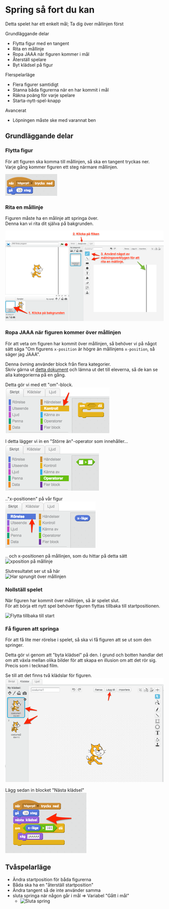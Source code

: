 # Spring så fort du kan

Detta spelet har ett enkelt mål; Ta dig över mållinjen först

Grundläggande delar
* Flytta figur med en tangent
* Rita en mållinje
* Ropa JAAA när figuren kommer i mål
* Återställ spelare
* Byt klädsel på figur

Flerspelarläge
* Flera figurer samtidigt
* Stanna båda figurerna när en har kommit i mål
* Räkna poäng för varje spelare
* Starta-nytt-spel-knapp

Avancerat
* Löpningen måste ske med varannat ben

## Grundläggande delar
### Flytta figur
För att figuren ska komma till mållinjen, så ska en tangent tryckas ner.  
Varje gång kommer figuren ett steg närmare mållinjen.

![Gå framåt](/images/blocks/spring-sa-fort-du-kan/ga-framat.png)

### Rita en mållinje
Figuren måste ha en målinje att springa över.  
Denna kan vi rita dit själva på bakgrunden.

![Rita en mållinje](/images/blocks/spring-sa-fort-du-kan/rita-en-mallinje.png)

### Ropa JAAA när figuren kommer över mållinjen
För att veta om figuren har kommit över mållinjen, så behöver vi på något sätt
säga "Om figurens `x-position` är högre än mållinjens `x-position`, så säger
jag JAAA".

Denna övning använder block från flera kategorier.  
Skriv gärna ut [detta dokument](https://docs.google.com/document/d/1TWWXtoiNGTc23qed5cwHx88KNNQPpuAAADPB_Syy8uw/edit?usp=sharing) och lämna ut det till eleverna, så de kan se alla kategorierna på en gång.  

Detta gör vi med ett "om"-block.  
![Om-block](/images/blocks/spring-sa-fort-du-kan/om-block.png)

I detta lägger vi in en "Större än"-operator som innehåller...  
![Större än](/images/blocks/spring-sa-fort-du-kan/storre-an.png)

.."x-positionen" på vår figur  
![x-position](/images/blocks/spring-sa-fort-du-kan/x-lage.png)

.. och x-positionen på mållinjen, som du hittar på detta sätt  
![xposition på
mållinje](/images/blocks/spring-sa-fort-du-kan/hitta-x-position-pa-mallinje.png)

Slutresultatet ser ut så här  
![Har sprungit över
mållinjen](/images/blocks/spring-sa-fort-du-kan/har-sprungit-over-mallinjen.png)

### Nollställ spelet
När figuren har kommit över mållinjen, så är spelet slut.   
För att börja ett nytt spel behöver figuren flyttas tillbaka till
startpositionen.

![Flytta tillbaka till
start](/images/blocks/spring-sa-fort-du-kan/nollstall-spelet.png)

### Få figuren att springa
För att få lite mer rörelse i spelet, så ska vi få figuren att se ut som den
springer.

Detta gör vi genom att "byta klädsel" på den. I grund och botten handlar det om
att växla mellan olika bilder för att skapa en illusion om att det rör sig.  
Precis som i tecknad film.

Se till att det finns två klädslar för figuren.  
![Klädslar till figuren](/images/blocks/spring-sa-fort-du-kan/valj-kladsel.png)


Lägg sedan in blocket "Nästa klädsel"  
![Nästa klädsel](/images/blocks/spring-sa-fort-du-kan/nasta-kladsel.png)

## Tvåspelarläge

* Ändra startposition för båda figurerna
* Båda ska ha en "återställ startposition"
* Ändra tangent så de inte använder samma
* sluta springa när någon går i mål => Variabel "Gått i mål"
  * ![Sluta
    spring](/images/blocks/spring-sa-fort-du-kan/har-gatt-i-mal-sluta-spring.png)
